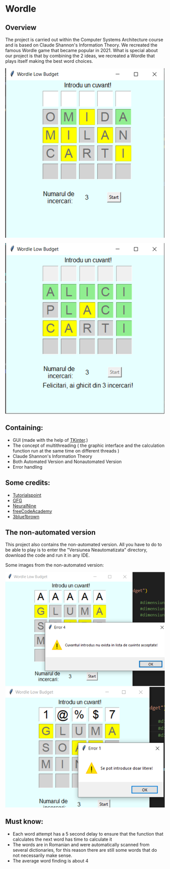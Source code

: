 # Wordle

## Overview

The project is carried out within the Computer Systems Architecture course and is based on Claude Shannon's Information Theory. We recreated the famous Wordle game that became popular in 2021. What is special about our project is that by combining the 2 ideas, we recreated a Wordle that plays itself making the best word choices.

![image1](https://raw.githubusercontent.com/MituIustin/Wordle-Low-Budget/main/readmephotos/Capture1.PNG)


![image2](https://raw.githubusercontent.com/MituIustin/Wordle-Low-Budget/main/readmephotos/Capture2.PNG)



## Containing:

- GUI (made with the help of [TKinter](https://docs.python.org/3/library/tkinter.html).)
- The concept of multithreading ( the graphic interface and the calculation function run at the same time on different threads )
- Claude Shannon's Information Theory
- Both Automated Version and Nonautomated Version
- Error handling

## Some credits:

- [Tutorialspoint](https://www.tutorialspoint.com/python/python_gui_programming.htm)
- [GFG](https://www.geeksforgeeks.org/python-tkinter-tutorial/)
- [NeuralNine](https://www.youtube.com/watch?v=ibf5cx221hk&ab_channel=NeuralNine)
- [freeCodeAcademy](https://www.youtube.com/watch?v=YXPyB4XeYLA&ab_channel=freeCodeCamp.org)
- [3blue1brown](https://www.youtube.com/watch?v=fRed0Xmc2Wg&ab_channel=3Blue1Brown)

## The non-automated version

This project also contains the non-automated version. All you have to do to be able to play is to enter the "Versiunea Neautomatizata" directory, download the code and run it in any IDE.

Some images from the non-automated version:

![image3](https://raw.githubusercontent.com/MituIustin/Wordle-Low-Budget/main/readmephotos/Capture3.PNG)
![image4](https://raw.githubusercontent.com/MituIustin/Wordle-Low-Budget/main/readmephotos/Capture4.PNG)

## Must know:

- Each word attempt has a 5 second delay to ensure that the function that calculates the next word has time to calculate it
- The words are in Romanian and were automatically scanned from several dictionaries, for this reason there are still some words that do not necessarily make sense.
- The average word finding is about 4

